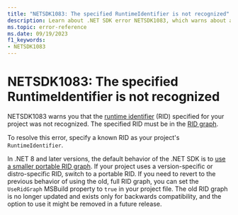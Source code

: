 ```yaml
---
title: "NETSDK1083: The specified RuntimeIdentifier is not recognized"
description: Learn about .NET SDK error NETSDK1083, which warns about an unknown runtime identifier.
ms.topic: error-reference
ms.date: 09/19/2023
f1_keywords:
- NETSDK1083
---
```

# NETSDK1083: The specified RuntimeIdentifier is not recognized

NETSDK1083 warns you that the [runtime identifier](../../rid-catalog.md) (RID) specified for your project was not recognized. The specified RID must be in the [RID graph](../../rid-catalog.md#rid-graph).

To resolve this error, specify a known RID as your project's `RuntimeIdentifier`.

In .NET 8 and later versions, the default behavior of the .NET SDK is to [use a smaller portable RID graph](../../compatibility/sdk/8.0/rid-graph.md). If your project uses a version-specific or distro-specific RID, switch to a portable RID. If you need to revert to the previous behavior of using the old, full RID graph, you can set the `UseRidGraph` MSBuild property to `true` in your project file. The old RID graph is no longer updated and exists only for backwards compatibility, and the option to use it might be removed in a future release.
